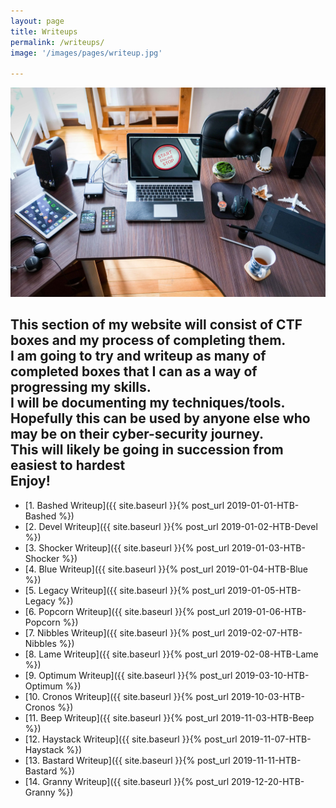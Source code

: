 ```yaml
---
layout: page
title: Writeups
permalink: /writeups/
image: '/images/pages/writeup.jpg'

---
```


<img src="/images/pages/writeup.jpg">


This section of my website will consist of CTF boxes and my process of completing them.
<br>
I am going to try and writeup as many of completed boxes that I can as a way of progressing my skills.
<br>
I will be documenting my techniques/tools. Hopefully this can be used by anyone else who may be on their cyber-security journey.
<br>
This will likely be going in succession from easiest to hardest
<br>
Enjoy!
---

- [1. Bashed Writeup]({{ site.baseurl }}{% post_url 2019-01-01-HTB-Bashed %})
- [2. Devel Writeup]({{ site.baseurl }}{% post_url 2019-01-02-HTB-Devel %})
- [3. Shocker Writeup]({{ site.baseurl }}{% post_url 2019-01-03-HTB-Shocker %})
- [4. Blue Writeup]({{ site.baseurl }}{% post_url 2019-01-04-HTB-Blue %})
- [5. Legacy Writeup]({{ site.baseurl }}{% post_url 2019-01-05-HTB-Legacy %})
- [6. Popcorn Writeup]({{ site.baseurl }}{% post_url 2019-01-06-HTB-Popcorn %})
- [7. Nibbles Writeup]({{ site.baseurl }}{% post_url 2019-02-07-HTB-Nibbles %})
- [8. Lame Writeup]({{ site.baseurl }}{% post_url 2019-02-08-HTB-Lame %})
- [9. Optimum Writeup]({{ site.baseurl }}{% post_url 2019-03-10-HTB-Optimum %})
- [10. Cronos Writeup]({{ site.baseurl }}{% post_url 2019-10-03-HTB-Cronos %})
- [11. Beep Writeup]({{ site.baseurl }}{% post_url 2019-11-03-HTB-Beep %})
- [12. Haystack Writeup]({{ site.baseurl }}{% post_url 2019-11-07-HTB-Haystack %})
- [13. Bastard Writeup]({{ site.baseurl }}{% post_url 2019-11-11-HTB-Bastard %})
- [14. Granny Writeup]({{ site.baseurl }}{% post_url 2019-12-20-HTB-Granny %})
